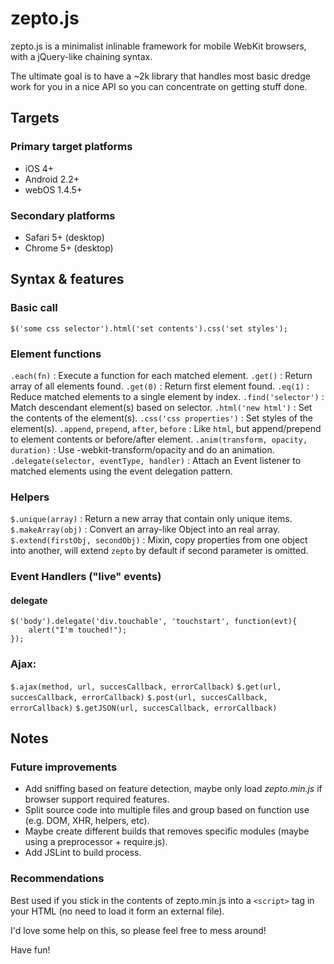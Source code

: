 # zepto.js #

zepto.js is a minimalist inlinable framework for mobile WebKit browsers, with a jQuery-like chaining syntax.

The ultimate goal is to have a ~2k library that handles most basic dredge work for you in a nice API so you can concentrate on getting stuff done. 


## Targets ##

### Primary target platforms ###

 - iOS 4+
 - Android 2.2+ 
 - webOS 1.4.5+

### Secondary platforms ###

 - Safari 5+ (desktop)
 - Chrome 5+ (desktop)


## Syntax & features ##

### Basic call ###
   
    $('some css selector').html('set contents').css('set styles');


### Element functions ###
  
  `.each(fn)` : Execute a function for each matched element.
  `.get()` : Return array of all elements found.
  `.get(0)` : Return first element found.
  `.eq(1)` : Reduce matched elements to a single element by index.
  `.find('selector')` : Match descendant element(s) based on selector.
  `.html('new html')` : Set the contents of the element(s).
  `.css('css properties')` : Set styles of the element(s).
  `.append`, `prepend`, `after`, `before` : Like `html`, but append/prepend to element contents or before/after element.
  `.anim(transform, opacity, duration)` : Use -webkit-transform/opacity and do an animation.
  `.delegate(selector, eventType, handler)` : Attach an Event listener to matched elements using the event delegation pattern.


### Helpers ###
  
  `$.unique(array)` : Return a new array that contain only unique items.
  `$.makeArray(obj)` : Convert an array-like Object into an real array.
  `$.extend(firstObj, secondObj)` : Mixin, copy properties from one object into another, will extend `zepto` by default if second parameter is omitted.


### Event Handlers ("live" events) ###

#### delegate ####

    $('body').delegate('div.touchable', 'touchstart', function(evt){
    	alert("I'm touched!");
    });


### Ajax: ###

  `$.ajax(method, url, succesCallback, errorCallback)`
  `$.get(url, succesCallback, errorCallback)`
  `$.post(url, succesCallback, errorCallback)`
  `$.getJSON(url, succesCallback, errorCallback)`


## Notes ##

### Future improvements ###

 - Add sniffing based on feature detection, maybe only load *zepto.min.js* if browser support required features.
 - Split source code into multiple files and group based on function use (e.g. DOM, XHR, helpers, etc).
 - Maybe create different builds that removes specific modules (maybe using a preprocessor + require.js).
 - Add JSLint to build process.

### Recommendations ###

Best used if you stick in the contents of zepto.min.js into a `<script>` tag in your HTML (no need to load it form an external file).

I'd love some help on this, so please feel free to mess around!

Have fun!